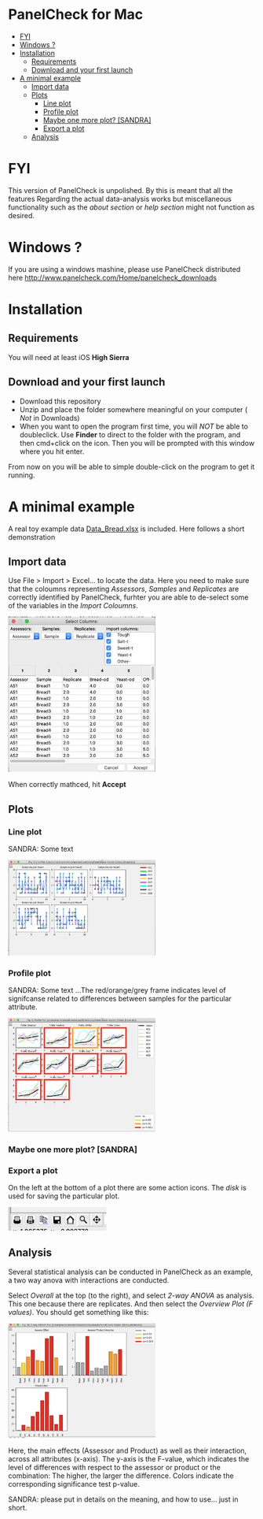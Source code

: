PanelCheck for Mac
================

-   [FYI](#fyi)
-   [Windows ?](#windows)
-   [Installation](#installation)
    -   [Requirements](#requirements)
    -   [Download and your first launch](#download-and-your-first-launch)
-   [A minimal example](#a-minimal-example)
    -   [Import data](#import-data)
    -   [Plots](#plots)
        -   [Line plot](#line-plot)
        -   [Profile plot](#profile-plot)
        -   [Maybe one more plot? \[SANDRA\]](#maybe-one-more-plot-sandra)
        -   [Export a plot](#export-a-plot)
    -   [Analysis](#analysis)

FYI
===

This version of PanelCheck is unpolished. By this is meant that all the features Regarding the actual data-analysis works but miscellaneous functionality such as the *about section* or *help section* might not function as desired.

Windows ?
=========

If you are using a windows mashine, please use PanelCheck distributed here <http://www.panelcheck.com/Home/panelcheck_downloads>

Installation
============

Requirements
------------

You will need at least iOS **High Sierra**

Download and your first launch
------------------------------

-   Download this repository
-   Unzip and place the folder somewhere meaningful on your computer ( *Not* in Downloads)
-   When you want to open the program first time, you will *NOT* be able to doubleclick. Use **Finder** to direct to the folder with the program, and then cmd+click on the icon. Then you will be prompted with this window where you hit enter.

From now on you will be able to simple double-click on the program to get it running.

A minimal example
=================

A real toy example data [Data\_Bread.xlsx](Data_Bread.xlsx) is included. Here follows a short demonstration

Import data
-----------

Use File &gt; Import &gt; Excel... to locate the data. Here you need to make sure that the coloumns representing *Assessors*, *Samples* and *Replicates* are correctly identified by PanelCheck, furhter you are able to de-select some of the variables in the *Import Coloumns*.

<img src="figs/import.png" alt="Import" width="300" />

When correctly mathced, hit **Accept**

Plots
-----

### Line plot

SANDRA: Some text

<img src="figs/lineplot_overwiew.png" alt="Import" width="300" />

### Profile plot

SANDRA: Some text ...The red/orange/grey frame indicates level of signifcanse related to differences between samples for the particular attribute.

<img src="figs/profileplot.png" alt="Import" width="300" />

### Maybe one more plot? \[SANDRA\]

### Export a plot

On the left at the bottom of a plot there are some action icons. The *disk* is used for saving the particular plot.

<img src="figs/export.png" alt="Import" width="200" />

Analysis
--------

Several statistical analysis can be conducted in PanelCheck as an example, a two way anova with interactions are conducted.

Select *Overall* at the top (to the right), and select *2-way ANOVA* as analysis. This one because there are replicates. And then select the *Overview Plot (F values)*. You should get something like this:

<img src="figs/overviewplot_F.png" alt="Import" width="300" />

Here, the main effects (Assessor and Product) as well as their interaction, across all attributes (x-axis). The y-axis is the F-value, which indicates the level of differences with respect to the assessor or product or the combination: The higher, the larger the difference. Colors indicate the corresponding significance test p-value.

SANDRA: please put in details on the meaning, and how to use... just in short.
